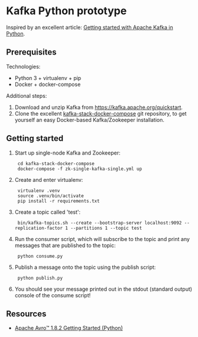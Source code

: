 Kafka Python prototype
======================

Inspired by an excellent article: [Getting started with Apache Kafka in Python](https://towardsdatascience.com/getting-started-with-apache-kafka-in-python-604b3250aa05).

Prerequisites
-------------

Technologies:

* Python 3 + virtualenv + pip
* Docker + docker-compose

Additional steps:

1. Download and unzip Kafka from https://kafka.apache.org/quickstart.
2. Clone the excellent [kafka-stack-docker-compose](https://github.com/simplesteph/kafka-stack-docker-compose)
   git repository, to get yourself an easy Docker-based Kafka/Zookeeper installation.

Getting started
---------------

1. Start up single-node Kafka and Zookeeper:

        cd kafka-stack-docker-compose
        docker-compose -f zk-single-kafka-single.yml up

2. Create and enter virtualenv:

        virtualenv .venv
        source .venv/bin/activate
        pip install -r requirements.txt

3. Create a topic called 'test':

        bin/kafka-topics.sh --create --bootstrap-server localhost:9092 --replication-factor 1 --partitions 1 --topic test

4. Run the consumer script, which will subscribe to the topic and print any messages
   that are published to the topic:

        python consume.py

5. Publish a message onto the topic using the publish script:

        python publish.py

6. You should see your message printed out in the stdout (standard output) console of the consume script!

Resources
---------

* [Apache Avro™ 1.8.2 Getting Started (Python)](https://avro.apache.org/docs/current/gettingstartedpython.html)
